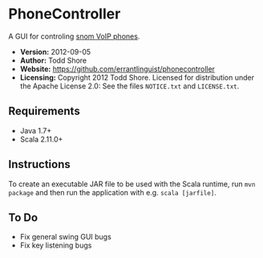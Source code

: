 PhoneController
================================================================================
A GUI for controling [snom VoIP phones](http://www.snom.com/).

* **Version:** 2012-09-05
* **Author:** Todd Shore
* **Website:** https://github.com/errantlinguist/phonecontroller
* **Licensing:** Copyright 2012 Todd Shore. Licensed for distribution under the Apache License 2.0: See the files `NOTICE.txt` and `LICENSE.txt`.

Requirements
--------------------------------------------------------------------------------
* Java 1.7+
* Scala 2.11.0+

Instructions
--------------------------------------------------------------------------------
To create an executable JAR file to be used with the Scala runtime, run `mvn package` and then run the application with e.g. `scala [jarfile]`.

To Do
--------------------------------------------------------------------------------
* Fix general swing GUI bugs
* Fix key listening bugs
